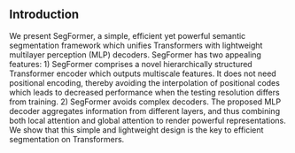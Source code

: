 ## Introduction
We present SegFormer, a simple, efficient yet powerful semantic segmentation framework which unifies Transformers with lightweight multilayer perception (MLP) decoders. 
SegFormer has two appealing features: 1) SegFormer comprises a novel hierarchically structured Transformer encoder which outputs multiscale features. It does not need positional encoding, 
thereby avoiding the interpolation of positional codes which leads to decreased performance when the testing resolution differs from training. 2) SegFormer avoids complex decoders. The proposed MLP 
decoder aggregates information from different layers, and thus combining both local attention and global attention to render powerful representations. We show that this simple and lightweight design is 
the key to efficient segmentation on Transformers. 


